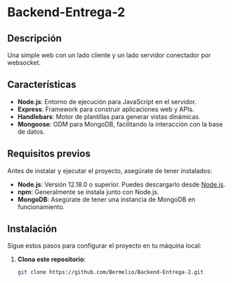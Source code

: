 # Backend-Entrega-2

## Descripción

Una simple web con un lado cliente y un lado servidor conectador por websocket.

## Características

- **Node.js**: Entorno de ejecución para JavaScript en el servidor.
- **Express**: Framework para construir aplicaciones web y APIs.
- **Handlebars**: Motor de plantillas para generar vistas dinámicas.
- **Mongoose**: ODM para MongoDB, facilitando la interacción con la base de datos.

## Requisitos previos

Antes de instalar y ejecutar el proyecto, asegúrate de tener instalados:

- **Node.js**: Versión 12.18.0 o superior. Puedes descargarlo desde [Node.js](https://nodejs.org/).
- **npm**: Generalmente se instala junto con Node.js.
- **MongoDB**: Asegúrate de tener una instancia de MongoDB en funcionamiento.

## Instalación

Sigue estos pasos para configurar el proyecto en tu máquina local:

1. **Clona este repositorio**:

   ```bash
   git clone https://github.com/Bermelio/Backend-Entrega-2.git
